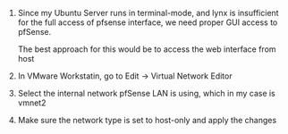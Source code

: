 1. Since my Ubuntu Server runs in terminal-mode, and lynx is insufficient for the full access of pfsense interface, we need proper GUI access to pfSense.  

   The best approach for this would be to access the web interface from host

2. In VMware Workstatin, go to Edit -> Virtual Network Editor

3. Select the internal network pfSense LAN is using, which in my case is vmnet2

4. Make sure the network type is set to host-only and apply the changes
